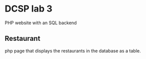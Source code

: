 # DCSP lab 3
PHP website with an SQL backend

## Restaurant
php page that displays the restaurants in the database as a table. 
